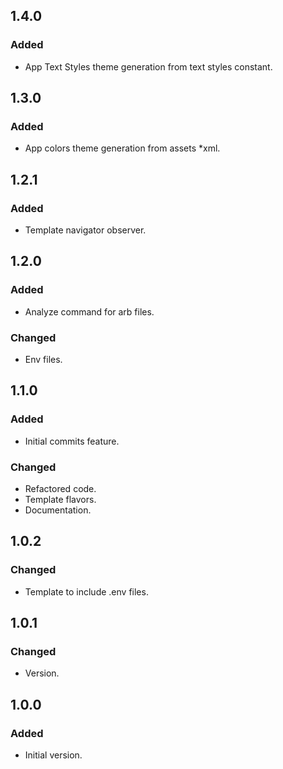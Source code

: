 ## 1.4.0

### Added

- App Text Styles theme generation from text styles constant.

## 1.3.0

### Added

- App colors theme generation from assets *xml.

## 1.2.1

### Added

- Template navigator observer.

## 1.2.0

### Added

- Analyze command for arb files.

### Changed

- Env files.

## 1.1.0

### Added

- Initial commits feature.

### Changed

- Refactored code.
- Template flavors.
- Documentation.

## 1.0.2

### Changed

- Template to include .env files.

## 1.0.1

### Changed

- Version.

## 1.0.0

### Added

- Initial version.
